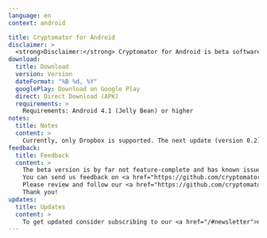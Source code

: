 ```yaml
---
language: en
context: android

title: Cryptomator for Android
disclaimer: >
  <strong>Disclaimer:</strong> Cryptomator for Android is beta software. By downloading Cryptomator, you agree to only use it for testing only with recoverable data. Cryptomator contributors will not be liable for any loss or damage to your data.
download:
  title: Download
  version: Version
  dateFormat: "%B %d, %Y"
  googlePlay: Download on Google Play
  direct: Direct Download (APK)
  requirements: >
    Requirements: Android 4.1 (Jelly Bean) or higher
notes:
  title: Notes
  content: >
    Currently, only Dropbox is supported. The next update (version 0.2) will fix some major/critical bugs first. Beginning with version 0.3, we're going to successively implement the support for Google Drive, OneDrive, and WebDAV.
feedback:
  title: Feedback
  content: >
    The beta version is by far not feature-complete and has known issues, but we're of course open for feature requests, suggestions, and obviously bug reports.<br/>
    You can send us feedback on <a href="https://github.com/cryptomator/cryptomator-android">GitHub</a>. We've created a repository just for collecting Android issues.<br/>
    Please review and follow our <a href="https://github.com/cryptomator/cryptomator-android/blob/master/CONTRIBUTING.md">contribution guidelines</a>. :cat:<br/>
    Thank you!
updates:
  title: Updates
  content: >
    To get updated consider subscribing to our <a href="/#newsletter">newsletter</a> or visit this page once in a while.
---
```

